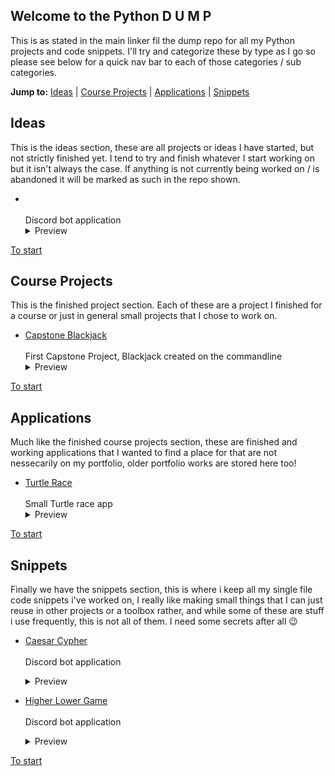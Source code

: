 ## Welcome to the Python D U M P

This is as stated in the main linker fil the dump repo for all my Python projects and code snippets. 
I'll try and categorize these by type as I go so please see below for a quick nav bar to each of 
those categories / sub categories.

**Jump to:** [Ideas](ideas) | [Course Projects](#finished_projects) | [Applications](#applications) | [Snippets](#snippets)

## Ideas

This is the ideas section, these are all projects or ideas I have started, but not strictly finished yet. I tend to try and finish whatever I start working on but it isn't always the case. If anything is not currently being worked on / is abandoned it will be marked as such in the repo shown.

- []()
  <br><br>
  Discord bot application
  <br>
  <details>
    <summary>Preview</summary>
      <img loading="lazy" src="" height="300px">
  </details>

[To start](#welcome-to-the-python-d-u-m-p)

## Course Projects

This is the finished project section. Each of these are a project I finished for a course or just in general small projects that I chose to work on.

- [Capstone Blackjack](https://github.com/ShaAnder/CapstoneBlackjack)
  <br><br>
  First Capstone Project, Blackjack created on the commandline
  <br>
  <details>
    <summary>Preview</summary>
      <img loading="lazy" src="https://github.com/ShaAnder/PythonDump/assets/129494996/5247e544-a426-40b2-945c-3ac7957b18c2" height="300px">
  </details>

[To start](#welcome-to-the-python-d-u-m-p)

## Applications

Much like the finished course projects section, these are finished and working applications that I wanted to find a place for that are not nessecarily on my portfolio, older portfolio works are stored here too!
 
- [Turtle Race](https://github.com/ShaAnder/TurtleRace)
  <br><br>
  Small Turtle race app 
  <br>
  <details>
    <summary>Preview</summary>
      <img loading="lazy" src="https://github.com/ShaAnder/PythonDump/assets/129494996/4e3310cd-0faa-4dcf-96f5-dd764a026d3d" height="300px">
  </details>

[To start](#welcome-to-the-python-d-u-m-p)

## Snippets

Finally we have the snippets section, this is where i keep all my single file code snippets i've worked on, I really like making small things that I can just reuse in other projects or a toolbox rather, and while some of these are stuff i use frequently, this is not all of them. I need some secrets after all 😉

- [Caesar Cypher](https://github.com/ShaAnder/CaesarCypher)
  <br><br>
  Discord bot application
  <br>
  <details>
    <summary>Preview</summary>
      <img loading="lazy" src="https://github.com/ShaAnder/PythonDump/assets/129494996/e77b6d91-dbb0-4a91-9a40-3809839ffaab" height="300px">
  </details>

- [Higher Lower Game](https://github.com/ShaAnder/HigherLower)
  <br><br>
  Discord bot application
  <br>
  <details>
    <summary>Preview</summary>
      <img loading="lazy" src="https://github.com/ShaAnder/PythonDump/assets/129494996/c6b81793-b1a9-49cc-974d-c554bb395451" height="300px">
  </details>

[To start](#welcome-to-the-python-d-u-m-p)
